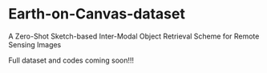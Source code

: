 # Earth-on-Canvas-dataset
<bf> A Zero-Shot Sketch-based Inter-Modal Object Retrieval Scheme for Remote Sensing Images </bf>


Full dataset and codes coming soon!!!

